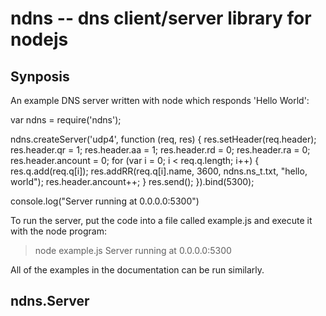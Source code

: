 ndns -- dns client/server library for nodejs
==============================

## Synposis

An example DNS server written with node which responds 'Hello World':

var ndns = require('ndns');

ndns.createServer('udp4', function (req, res) {
    res.setHeader(req.header);
    res.header.qr = 1;
    res.header.aa = 1;
    res.header.rd = 0;
    res.header.ra = 0;
    res.header.ancount = 0;
    for (var i = 0; i < req.q.length; i++) {
	res.q.add(req.q[i]);
	res.addRR(req.q[i].name, 3600, ndns.ns_t.txt, "hello, world");
	res.header.ancount++;
    }
    res.send();
}).bind(5300);

console.log("Server running at 0.0.0.0:5300")

To run the server, put the code into a file called example.js and execute it
with the node program:

> node example.js
Server running at 0.0.0.0:5300

All of the examples in the documentation can be run similarly.

## ndns.Server